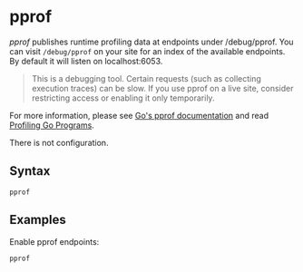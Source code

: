 # pprof

*pprof* publishes runtime profiling data at endpoints under /debug/pprof. You can visit
 `/debug/pprof`
on your site for an index of the available endpoints. By default it will listen on localhost:6053.

> This is a debugging tool. Certain requests (such as collecting execution traces) can be slow. If
> you use pprof on a live site, consider restricting access or enabling it only temporarily.

For more information, please see [Go's pprof
documentation](https://golang.org/pkg/net/http/pprof/) and read
[Profiling Go Programs](https://blog.golang.org/profiling-go-programs).

There is not configuration.

## Syntax

~~~
pprof
~~~

## Examples

Enable pprof endpoints:

~~~
pprof
~~~
